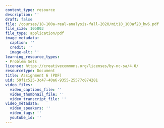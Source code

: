 ```yaml
---
content_type: resource
description: ''
draft: false
file: /courses/18-100a-real-analysis-fall-2020/mit18_100af20_hw6.pdf
file_size: 105803
file_type: application/pdf
image_metadata:
  caption: ''
  credit: ''
  image-alt: ''
learning_resource_types:
- Problem Sets
license: https://creativecommons.org/licenses/by-nc-sa/4.0/
resourcetype: Document
title: Assignment 6 (PDF)
uid: 59f1c525-3c47-40a6-9355-25577c874281
video_files:
  video_captions_file: ''
  video_thumbnail_file: ''
  video_transcript_file: ''
video_metadata:
  video_speakers: ''
  video_tags: ''
  youtube_id: ''
---
```

